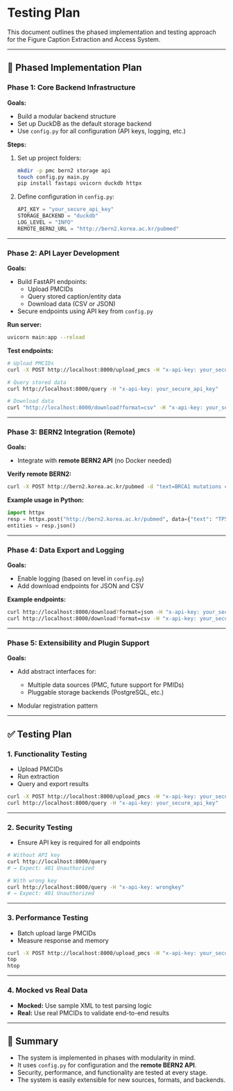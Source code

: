 
# Testing Plan

This document outlines the phased implementation and testing approach for the Figure Caption Extraction and Access System.

---

## 🚧 Phased Implementation Plan

### Phase 1: Core Backend Infrastructure

**Goals:**
- Build a modular backend structure
- Set up DuckDB as the default storage backend
- Use `config.py` for all configuration (API keys, logging, etc.)

**Steps:**
1. Set up project folders:
    ```bash
    mkdir -p pmc bern2 storage api
    touch config.py main.py
    pip install fastapi uvicorn duckdb httpx
    ```

2. Define configuration in `config.py`:
    ```python
    API_KEY = "your_secure_api_key"
    STORAGE_BACKEND = "duckdb"
    LOG_LEVEL = "INFO"
    REMOTE_BERN2_URL = "http://bern2.korea.ac.kr/pubmed"
    ```

---

### Phase 2: API Layer Development

**Goals:**
- Build FastAPI endpoints:
  - Upload PMCIDs
  - Query stored caption/entity data
  - Download data (CSV or JSON)
- Secure endpoints using API key from `config.py`

**Run server:**
```bash
uvicorn main:app --reload
````

**Test endpoints:**

```bash
# Upload PMCIDs
curl -X POST http://localhost:8000/upload_pmcs -H "x-api-key: your_secure_api_key" -H "Content-Type: application/json" -d '{"pmcids": ["PMC1234567"]}'

# Query stored data
curl http://localhost:8000/query -H "x-api-key: your_secure_api_key"

# Download data
curl "http://localhost:8000/download?format=csv" -H "x-api-key: your_secure_api_key" -o results.csv
```

---

### Phase 3: BERN2 Integration (Remote)

**Goals:**

* Integrate with **remote BERN2 API** (no Docker needed)

**Verify remote BERN2:**

```bash
curl -X POST http://bern2.korea.ac.kr/pubmed -d "text=BRCA1 mutations cause breast cancer"
```

**Example usage in Python:**

```python
import httpx
resp = httpx.post("http://bern2.korea.ac.kr/pubmed", data={"text": "TP53 is mentioned in this figure."})
entities = resp.json()
```

---

### Phase 4: Data Export and Logging

**Goals:**

* Enable logging (based on level in `config.py`)
* Add download endpoints for JSON and CSV

**Example endpoints:**

```bash
curl http://localhost:8000/download?format=json -H "x-api-key: your_secure_api_key" -o data.json
curl http://localhost:8000/download?format=csv -H "x-api-key: your_secure_api_key" -o data.csv
```

---

### Phase 5: Extensibility and Plugin Support

**Goals:**

* Add abstract interfaces for:

  * Multiple data sources (PMC, future support for PMIDs)
  * Pluggable storage backends (PostgreSQL, etc.)
* Modular registration pattern

---

## ✅ Testing Plan

### 1. Functionality Testing

* Upload PMCIDs
* Run extraction
* Query and export results

```bash
curl -X POST http://localhost:8000/upload_pmcs -H "x-api-key: your_secure_api_key" -d '{"pmcids": ["PMC1234567"]}'
curl http://localhost:8000/query -H "x-api-key: your_secure_api_key"
```

---

### 2. Security Testing

* Ensure API key is required for all endpoints

```bash
# Without API key
curl http://localhost:8000/query
# → Expect: 401 Unauthorized

# With wrong key
curl http://localhost:8000/query -H "x-api-key: wrongkey"
# → Expect: 401 Unauthorized
```

---

### 3. Performance Testing

* Batch upload large PMCIDs
* Measure response and memory

```bash
curl -X POST http://localhost:8000/upload_pmcs -H "x-api-key: your_secure_api_key" -d '{"pmcids": ["PMC1", "PMC2", ..., "PMC100"]}'
top
htop
```

---

### 4. Mocked vs Real Data

* **Mocked:** Use sample XML to test parsing logic
* **Real:** Use real PMCIDs to validate end-to-end results

---

## 📌 Summary

* The system is implemented in phases with modularity in mind.
* It uses `config.py` for configuration and the **remote BERN2 API**.
* Security, performance, and functionality are tested at every stage.
* The system is easily extensible for new sources, formats, and backends.


